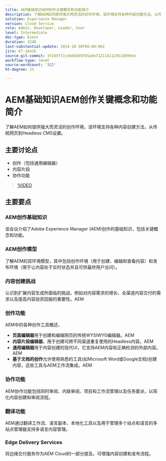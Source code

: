 ```yaml
---
title: AEM基础知识AEM创作关键概念和功能简介
description: 了解AEM如何提供强大而灵活的创作环境，该环境支持各种内容创建方法，从传统网页到Headless CMS设置。关键讨论点：创作（包括通用编辑器）内容片段协作功能
solution: Experience Manager
version: Cloud Service
role: Admin, Developer, Leader, User
level: Intermediate
doc-type: Event
duration: 3248
last-substantial-update: 2024-10-30T00:00:00Z
jira: KT-16416
source-git-commit: 3f245f71cd4db5097b5a9e712114112451d899e4
workflow-type: tm+mt
source-wordcount: '322'
ht-degree: 1%

---
```



# AEM基础知识AEM创作关键概念和功能简介

了解AEM如何提供强大而灵活的创作环境，该环境支持各种内容创建方法，从传统网页到Headless CMS设置。

## 主要讨论点

* 创作（包括通用编辑器）
* 内容片段
* 协作功能

>[!VIDEO](https://video.tv.adobe.com/v/3435747/?learn=on)

## 主要要点

### AEM创作基础知识

该会议介绍了Adobe Experience Manager (AEM)创作的基础知识，包括关键概念和功能。

### AEM创作模型

了解AEM的双环境模型，其中包括创作环境（用于创建、编辑和查看内容）和发布环境（用于让内容处于实时状态并且可供最终用户访问）。

### 内容创建挑战

认识到扩展内容生成所面临的挑战，例如对内容需求的增长、全渠道内容交付的需求以及提高内容投资回报的重要性。&#x200B;AEM

### 创作功能

AEM中的各种创作工具概述，

* **页面编辑器**&#x200B;用于创建和编辑网页的传统WYSIWYG编辑器。&#x200B;AEM
* **内容片段编辑器**，用于创建可跨不同渠道重复使用的Headless内容。&#x200B;AEM
* **通用编辑器**&#x200B;用于内容创建的现代UI，它支持AEM内容和正确检测的外部内容。&#x200B;AEM
* **基于文档的创作**&#x200B;允许使用熟悉的工具(如Microsoft Word或Google文档)创建内容，这些工具与AEM工作流集成。&#x200B;AEM

### 协作功能

AEM协作功能包括同时审阅、内联审阅、项目和工作流管理以及任务委派，以简化内容创建和审阅流程。

### 翻译功能

AEM通过翻译工作流、语言副本、本地化工具以及用于管理多个站点和语言的多站点管理器支持多语言内容管理。

### Edge Delivery Services

将边缘交付服务作为AEM Cloud的一部分提及，可增强内容创建和发布流程。